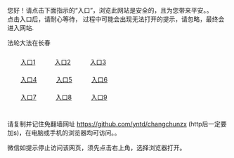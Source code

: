 您好！请点击下面指示的“入口”，浏览此网站是安全的，且为您带来平安。。 <br/>
点击入口后，请耐心等待， 过程中可能会出现无法打开的提示，请忽略，最终会进入网站. </br>

法轮大法在长春<br/>
<div style="padding:10px"><a style="margin:20px" target="_blank" href="https://d1uz9xtbjvbhx7.cloudfront.net/2Qpsp?wqgfi" id="ccLink1" rel="nofollow">入口1</a> <a target="_blank" style="margin:20px" href="https://dfqpw7x3wo8h4.cloudfront.net/2Qpsp?zygbmla" id="ccLink2" rel="nofollow">入口2</a> <a style="margin:20px" target="_blank" href="https://d224jw93kmqlzs.cloudfront.net/2Qpsp?kbshpjaq" id="ccLink3" rel="nofollow">入口3</a></div>

<div style="padding:10px" ><a style="margin:20px" target="_blank" href="https://d1uz9xtbjvbhx7.cloudfront.net/2Qpsp?wqgfi" id="ccLink4" rel="nofollow">入口4</a> <a style="margin:20px" href="https://dfqpw7x3wo8h4.cloudfront.net/2Qpsp?zygbmla" target="_blank" id="ccLink5" rel="nofollow">入口5</a> <a style="margin:20px" href="https://d224jw93kmqlzs.cloudfront.net/2Qpsp?kbshpjaq" target="_blank" id="ccLink6" rel="nofollow">入口6</a></div>

<div style="padding:10px"><a style="margin:20px" target="_blank" href="https://d1uz9xtbjvbhx7.cloudfront.net/2Qpsp?wqgfi" id="ccLink7" rel="nofollow">入口7</a> <a style="margin:20px" href="https://dfqpw7x3wo8h4.cloudfront.net/2Qpsp?zygbmla" target="_blank" id="ccLink8" rel="nofollow">入口8</a> <a style="margin:20px" target="_blank" href="https://d224jw93kmqlzs.cloudfront.net/2Qpsp?kbshpjaq" id="ccLink9" rel="nofollow">入口9</a></div>

<br/>



请复制并记住免翻墙网址 https://github.com/yntd/changchunzx (http后一定要加s)，在电脑或手机的浏览器均可访问。。<br/>

微信如提示停止访问该网页，须先点击右上角，选择浏览器打开。
